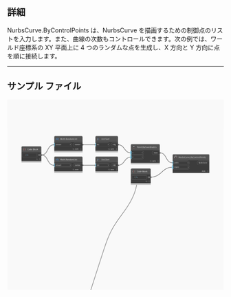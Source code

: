 <!--- Autodesk.DesignScript.Geometry.NurbsCurve.ByControlPoints(points, degree) --->
<!--- M7MZHZHWH4ZKVKUYXLRW627FB62D73CFFTQ2Q4CDDYU24PMN4A2A --->
## 詳細
NurbsCurve.ByControlPoints は、NurbsCurve を描画するための制御点のリストを入力します。また、曲線の次数もコントロールできます。次の例では、ワールド座標系の XY 平面上に 4 つのランダムな点を生成し、X 方向と Y 方向に点を順に接続します。
___
## サンプル ファイル

![ByControlPoints (points, degree)](./M7MZHZHWH4ZKVKUYXLRW627FB62D73CFFTQ2Q4CDDYU24PMN4A2A_img.jpg)


